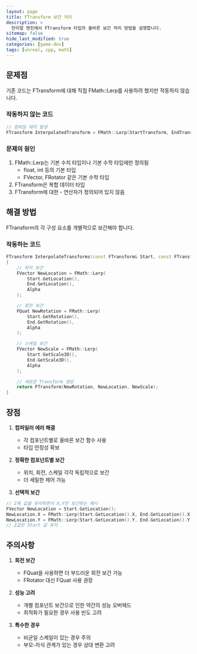 ```yaml
---
layout: page
title: FTransform 보간 처리
description: >
  언리얼 엔진에서 FTransform 타입의 올바른 보간 처리 방법을 설명합니다.
sitemap: false
hide_last_modified: true
categories: [game-dev]
tags: [unreal, cpp, math]
---
```


## 문제점

기존 코드는 FTransform에 대해 직접 FMath::Lerp를 사용하려 했지만 작동하지 않습니다.

### 작동하지 않는 코드
```cpp
// 컴파일 에러 발생
FTransform InterpolatedTransform = FMath::Lerp(StartTransform, EndTransform, Alpha);
```

### 문제의 원인
1. FMath::Lerp는 기본 수치 타입이나 기본 수학 타입에만 정의됨
   - float, int 등의 기본 타입
   - FVector, FRotator 같은 기본 수학 타입
2. FTransform은 복합 데이터 타입
3. FTransform에 대한 - 연산자가 정의되어 있지 않음

## 해결 방법

FTransform의 각 구성 요소를 개별적으로 보간해야 합니다.

### 작동하는 코드
```cpp
FTransform InterpolateTransforms(const FTransform& Start, const FTransform& End, float Alpha)
{
    // 위치 보간
    FVector NewLocation = FMath::Lerp(
        Start.GetLocation(),
        End.GetLocation(),
        Alpha
    );

    // 회전 보간
    FQuat NewRotation = FMath::Lerp(
        Start.GetRotation(),
        End.GetRotation(),
        Alpha
    );

    // 스케일 보간
    FVector NewScale = FMath::Lerp(
        Start.GetScale3D(),
        End.GetScale3D(),
        Alpha
    );

    // 새로운 Transform 생성
    return FTransform(NewRotation, NewLocation, NewScale);
}
```

## 장점

1. **컴파일러 에러 해결**
   - 각 컴포넌트별로 올바른 보간 함수 사용
   - 타입 안정성 확보

2. **정확한 컴포넌트별 보간**
   - 위치, 회전, 스케일 각각 독립적으로 보간
   - 더 세밀한 제어 가능

3. **선택적 보간**
```cpp
// Z축 값을 유지하면서 X,Y만 보간하는 예시
FVector NewLocation = Start.GetLocation();
NewLocation.X = FMath::Lerp(Start.GetLocation().X, End.GetLocation().X, Alpha);
NewLocation.Y = FMath::Lerp(Start.GetLocation().Y, End.GetLocation().Y, Alpha);
// Z값은 Start 값 유지
```

## 주의사항

1. **회전 보간**
   - FQuat을 사용하면 더 부드러운 회전 보간 가능
   - FRotator 대신 FQuat 사용 권장

2. **성능 고려**
   - 개별 컴포넌트 보간으로 인한 약간의 성능 오버헤드
   - 최적화가 필요한 경우 사용 빈도 고려

3. **특수한 경우**
   - 비균일 스케일이 있는 경우 주의
   - 부모-자식 관계가 있는 경우 상대 변환 고려 